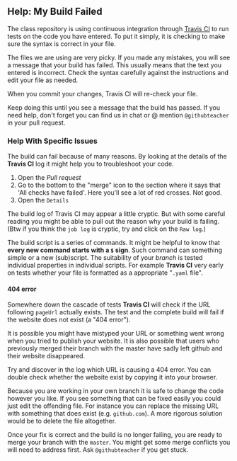 ## Help: My Build Failed

The class repository is using continuous integration through [Travis CI](https://travis-ci.org) to run tests on the code you have entered. To put it simply, it is checking to make sure the syntax is correct in your file.

The files we are using are very picky. If you made any mistakes, you will see a message that your build has failed. This usually means that the text you entered is incorrect. Check the syntax carefully against the instructions and edit your file as needed.

When you commit your changes, Travis CI will re-check your file.

Keep doing this until you see a message that the build has passed. If you need help, don't forget you can find us in chat or @ mention `@githubteacher` in your pull request.

### Help With Specific Issues

The build can fail because of many reasons. By looking at the details of the **Travis CI** log it might help you to troubleshoot your code.
1) Open the _Pull request_
2) Go to the bottom to the "merge" icon to the section where it says that 'All checks have failed'.
   Here you'll see a lot of red crosses. Not good.
3) Open the `Details`

The build log of Travis CI may appear a little cryptic. But with some careful reading you might be able to pull out the reason why your build is failing. (Btw if you think the `job log` is cryptic, try and click on the `Raw log`.)

The build script is a series of commands. It might be helpful to know that **every new command starts with a `$` sign**. Such command can something simple or a new (sub)script. The suitability of your _branch_ is tested individual properties in individual scripts. For example **Travis CI** very early on tests whether your file is formatted as a appropriate "`.yaml` file".

#### 404 error
Somewhere down the cascade of tests **Travis CI** will check if the URL following `pageUrl` actually exists. The test and the complete build will fail if the website does not exist (a "404 error").

It is possible you might have mistyped your URL or something went wrong when you tried to publish your website. It is also possible that users who previously merged their branch with the master have sadly left github and their website disappeared.

Try and discover in the log which URL is causing a 404 error. You can double check whether the website exist by copying it into your browser.

Because you are working in your own branch it is safe to change the code however you like. If you see something that can be fixed easily you could just edit the offending file. For instance you can replace the missing URL with something that does exist (e.g. `github.com`).
A more rigorous solution would be to delete the file altogether.

Once your fix is correct and the build is no longer failing, you are ready to merge your branch with the `master`. You might get some merge conflicts you will need to address first. Ask `@githubteacher` if you get stuck.
